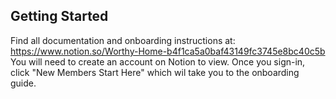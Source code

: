 ## Getting Started

Find all documentation and onboarding instructions at: https://www.notion.so/Worthy-Home-b4f1ca5a0baf43149fc3745e8bc40c5b
You will need to create an account on Notion to view. 
Once you sign-in, click "New Members Start Here" which wil take you to the onboarding guide.
